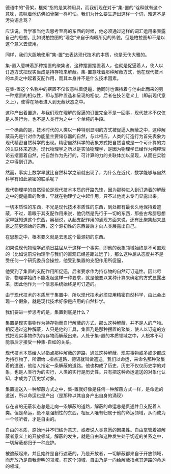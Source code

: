 <p data-pid="oY_VE0Ae">德语中的“骨架，框架”指的是某种用具，而我们现在对于“集-置的”诠释就有这个意味，意味着他仿佛如骨架一样可怕。我们为什么要生造出这样一个词，难道不是污染语言骂？</p><p data-pid="Z2HkWvvn">应该说，哲学家当他去思考至高的东西的时候，他必须通过这样的词汇运用来表露自己的思想。比如说柏拉图的“理念”来自于肉眼所见的外貌。但是柏拉图却不是以这个意义去使用。</p><p data-pid="rZn2cnZJ">同样，我们大胆地使用“集-置”去表达现代技术的本质，也是无伤大雅的。</p><p data-pid="6ClJDcK9">集-置入意味着那种摆置的聚集者，这种摆置摆置着人，也就是促逼着人，使人以订造方式把现实当成是持存物来解蔽。集-置意味着那种解蔽方式，他在现代技术的本质之中起着支配作用，而其本身并不是什么技术因素。</p><p data-pid="eE1Qlvq5">在集-置这个名称中的摆置不仅仅意味着促逼，他同时也保持着与他由此而来的另一种摆置的相似性，即与那种置造和呈现的相似，后者在技艺意义上（即前现代意义上），使得在场者进入到无蔽状态之中。</p><p data-pid="nyF7vOW6">这种产出着置造，与我们现在理解的促逼的订置完全不是一回事，现代技术不仅仅是人类行为，也不是人类行为之中一个单纯的手段。</p><p data-pid="t0DEd10h">一个确凿的是，技术时代的人类以一种特别显明的方式被促逼入解蔽之中，这种解蔽首先是针对作为能量主要储存器的自然，与此相应，人类的订造行为首先表象为现代精密自然科学的出现。精密自然科学的表象方式把自然当成是一个可计算的力的关联体来追逐。现代物理学之所以是实验物理学，是因为物理学已经作为纯粹理论去摆置着自然，把自然作为先行的，可计算的力的关联体加以呈现，从而在实验之中得到订造。</p><p data-pid="P9Z4BL3y">然而，事实上数学早就比自然科学之前就出现了，为什么在近代，数学能够与自然科学有如此紧密的联系呢？</p><p data-pid="Q3eRjzgs">现代物理学的自然理论是现代技术本质的开路先锋，因为那种进入到订造着的解蔽之中的促逼着的聚集，早就在物理学之中起作用，只不过他尚未专门显露出来。</p><p data-pid="8Rvev4n6">一切本质性的东西，不光是现代技术本质性的东西，到处都有最长久地保持着遮蔽，不过，着眼于其支配作用来说，他仍然是先行于一切的东西，那些古希腊思想家早就知道这个东西，奥秘说，从起支配作用的涌现方面来说，还有比聚集起来显露之前更源始的东西，这个源初性的东西最后才向人类展露出自己。</p><p data-pid="0RK6KKy9">在思想之中，根本要义就是去思这个最源初的东西。</p><p data-pid="qwvPS4S9">如果说现代物理学必须日益屈从于这样一个事实，即他的表象领域始终是不可直观的（比如说前沿物理学与我们的直观已经差距过远了），那么这种屈从态度并不是受任何一个研究委员会操控，他受到集置的支配作用所促逼，</p><p data-pid="1UZ5tJBp">他受到了集置的支配作用所促逼，后者要求作为持存物的自然可订造性。因此尽管，物理学始终不能发起这样一种要求，就是他要以某种计算来确定的方式显露出来，因此他作为一个信息系统始终是可订造的。</p><p data-pid="Ho4_OKlC">由于现代技术的本质居于集置中，所以现代技术必须应用精密自然科学，由此会出现一个假象，就是现代技术好像是应用的自然科学。</p><p data-pid="Fp157p61">我们要进一步思考的是，集置到底是什么？</p><p data-pid="NxAebeMm">集置是现实事物作为持存物而自行解蔽的方式，那么这种解蔽，并不是人的产物。相反通过这种解蔽，人只是他的工具，集置乃是那种摆置的聚集，使人以订造的方式把现实事物作为持存物而解蔽出来。人处于集-置的本质领域之中，人根本不可能事后才接受一种集-自如的关系。</p><p data-pid="yQQKVM0g">现代技术本质给人以指点那种解蔽的道路，通过这种解蔽，现实事物或多或少都成为持存物了，所谓给...指点道路，德语就叫做遣送。我们以命运，来命名那种聚集着的遣送，他给人指定一条解蔽的道路。他也构成了历史，历史不仅仅历史学的对象，也是人类行为的实行，人类的实行是历史性。只有把这种命运遣送的对象化认知，才成为了历史学对象。</p><p data-pid="VoDdxbym">集置遣送入一种解蔽方式之中，集-置就好像是任何一种解蔽方式一样，是命运的遣送，所以命运也是产出（是那种以其自身产出自身的涌现）</p><p data-pid="Y9NZGVgq">存在者的无蔽状态总是走向一条解蔽的道路，解蔽的命运总是贯通并且支配着人类。但是命运，绝不是强制性的东西，相反人唯有归属于他的命运领域，从而成为一个倾听者，才是自由的。</p><p data-pid="FeGTB_br">自由的本质，原始地并不归结为意志，或者说人类意愿的因果性。自由掌管着被解蔽者意义上的开放领域，解蔽的发生，就是自由和这种发生处于切近的关系之中，一切解蔽都归于一种庇护。</p><p data-pid="IQQnGEU6">被遮蔽起来，并且始终是自行遮蔽的，乃是开放者，一切解蔽都来自于开放领域，而开放乃是自我澄明的领域，在这个领域，自由乃是一向给解蔽指点其道路的命运的领域。</p><p></p>